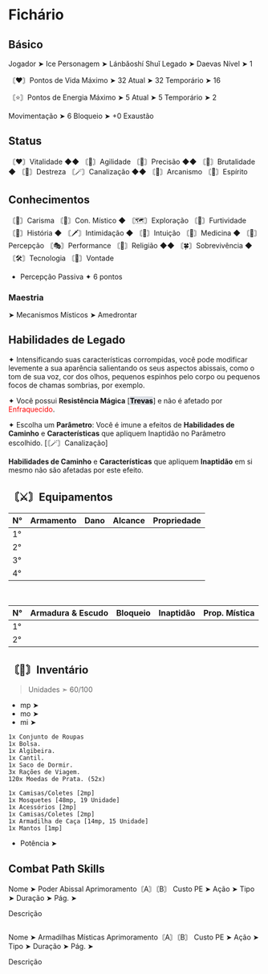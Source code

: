 # Fichário
## Básico
Jogador ➤ Ice
Personagem ➤ Lánbǎoshí Shuǐ
Legado ➤ Daevas
Nível ➤ 1

〘❤️〙Pontos de Vida
Máximo ➤ 32
Atual ➤ 32
Temporário ➤ 16

〘⭐〙Pontos de Energia
Máximo ➤ 5
Atual ➤ 5
Temporário ➤ 2

Movimentação ➤ 6
Bloqueio ➤ +0
Exaustão 

## Status
〘♥️〙Vitalidade ◆◆
〘👟〙Agilidade 
〘🎯〙Precisão ◆◆
〘💪〙Brutalidade ◆
〘🤹〙Destreza 
〘🪄〙Canalização ◆◆
〘🧙〙Arcanismo 
〘🙏〙Espírito 

## Conhecimentos
〘💬〙Carisma 
〘🔮〙Con. Místico ◆
〘🗺️〙Exploração 
〘🥷〙Furtividade 
〘📒〙História ◆
〘🗡️〙Intimidação ◆
〘🤍〙Intuição 
〘🥼〙Medicina ◆
〘🔎〙Percepção 
〘🎭〙Performance 
〘💠〙Religião ◆◆
〘🍀〙Sobrevivência ◆
〘🛠️〙Tecnologia 
〘🧠〙Vontade 

- Percepção Passiva
✦ 6 pontos

### Maestria
 ➤ Mecanismos Místicos
 ➤ Amedrontar

## Habilidades de Legado
✦ Intensificando suas características corrompidas, você pode modificar levemente a sua aparência salientando os seus aspectos abissais, como o tom de sua voz, cor dos olhos, pequenos espinhos pelo corpo ou pequenos focos de chamas sombrias, por exemplo.

✦ Você possui **Resistência Mágica** [<mark style="background: #CACFD9A6;"><span style="font-weight:bold; color:rgb(0, 0, 0)">Trevas</span></mark>] e não é afetado por <span style="color:rgb(255, 0, 0)">Enfraquecido</span>.

✦ Escolha um **Parâmetro**: Você é imune a efeitos de **Habilidades de Caminho** e **Características** que apliquem Inaptidão no Parâmetro escolhido. [〘🪄〙Canalização]

**Habilidades de Caminho** e **Características** que apliquem **Inaptidão** em si mesmo não são afetadas por este efeito.

## 〘⚔️〙Equipamentos
| N°  | Armamento | Dano | Alcance | Propriedade |
| --- | --------- | ---- | ------- | ----------- |
| 1°  |           |      |         |             |
| 2°  |           |      |         |             |
| 3°  |           |      |         |             |
| 4°  |           |      |         |             |
<br>

| N° | Armadura & Escudo | Bloqueio | Inaptidão | Prop. Mística |
| --- | --- | --- | --- | --- |
| 1° |  |  |  |  |
| 2° |  |  |  |  |

## 〘🎒〙Inventário
> Unidades ➣ 60/100

- mp ➤
- mo ➤
- mi ➤
```
1x Conjunto de Roupas 
1x Bolsa. 
1x Algibeira. 
1x Cantil. 
1x Saco de Dormir. 
3x Rações de Viagem. 
120x Moedas de Prata. (52x)

1x Camisas/Coletes [2mp]
1x Mosquetes [48mp, 19 Unidade]
1x Acessórios [2mp]
1x Camisas/Coletes [2mp]
1x Armadilha de Caça [14mp, 15 Unidade]
1x Mantos [1mp]
```
- Potência ➤

## Combat Path Skills
Nome ➤ Poder Abissal
Aprimoramento〘A〙〘B〙
Custo PE ➤ 
Ação ➤ 
Tipo ➤ 
Duração ➤ 
Pág. ➤ 

Descrição
```

```

Nome ➤ Armadilhas Místicas
Aprimoramento〘A〙〘B〙
Custo PE ➤ 
Ação ➤ 
Tipo ➤ 
Duração ➤ 
Pág. ➤ 

Descrição 
```

```